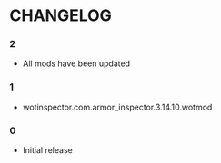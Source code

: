 # CHANGELOG

### 2

- All mods have been updated

### 1

- wotinspector.com.armor_inspector.3.14.10.wotmod

### 0

- Initial release
